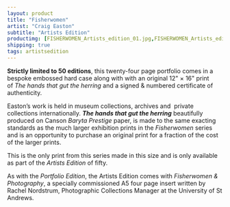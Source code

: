 ```yaml
---
layout: product
title: "Fisherwomen"
artist: "Craig Easton"
subtitle: "Artists Edition"
productimg: [FISHERWOMEN_Artists_edition_01.jpg,FISHERWOMEN_Artists_edition_02b.jpg,hands.jpg,hero_fisherwomen.jpg,hero_fisherwomen2.jpg,hero_fisherwomen3.jpg,hero_fisherwomen4.jpg,fwheritage.jpg,fwjourney1.jpg,fwjourney2.jpg]
shipping: true
tags: artistsedition
---
```


__Strictly limited to 50 editions__, this twenty-four page portfolio comes in a bespoke embossed hard case along with with an original 12&quot; &times; 16&quot; print of _The hands that gut the herring_ and a signed & numbered certificate of authenticity.

Easton’s work is held in museum collections, archives and  private collections internationally. _**The hands that gut the herring**_ beautifully produced on Canson _Baryta Prestige_ paper, is made to the same exacting standards as the much larger exhibition prints in the _Fisherwomen_ series and is an opportunity to purchase an original print for a fraction of the cost of the larger prints.

This is the only print from this series made in this size and is only available as part of the  _Artists Edition_ of fifty.

As with the _Portfolio Edition_, the Artists Edition comes with _Fisherwomen & Photography_, a specially commissioned A5 four page insert written by Rachel Nordstrum, Photographic Collections Manager at the University of St Andrews.
